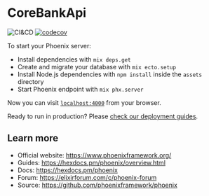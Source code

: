 # CoreBankApi
![CI&CD](https://github.com/drd-2rcl/core_bank/actions/workflows/elixir.yml/badge.svg)
[![codecov](https://codecov.io/gh/drd-2rcl/core_bank/branch/main/graph/badge.svg?token=NJFSOT6VYH)](https://codecov.io/gh/drd-2rcl/core_bank)

To start your Phoenix server:

  * Install dependencies with `mix deps.get`
  * Create and migrate your database with `mix ecto.setup`
  * Install Node.js dependencies with `npm install` inside the `assets` directory
  * Start Phoenix endpoint with `mix phx.server`

Now you can visit [`localhost:4000`](http://localhost:4000) from your browser.

Ready to run in production? Please [check our deployment guides](https://hexdocs.pm/phoenix/deployment.html).

## Learn more

  * Official website: https://www.phoenixframework.org/
  * Guides: https://hexdocs.pm/phoenix/overview.html
  * Docs: https://hexdocs.pm/phoenix
  * Forum: https://elixirforum.com/c/phoenix-forum
  * Source: https://github.com/phoenixframework/phoenix
